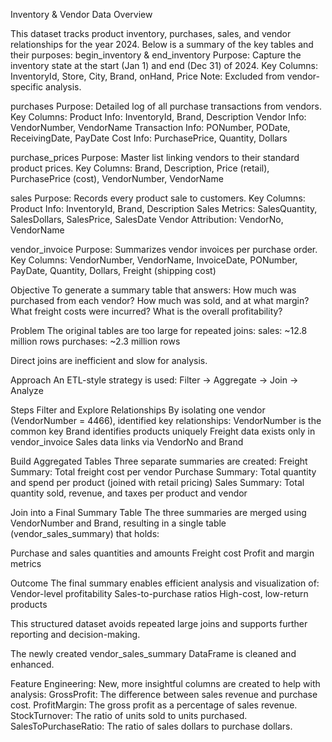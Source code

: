 Inventory & Vendor Data Overview

This dataset tracks product inventory, purchases, sales, and vendor relationships for the year 2024. Below is a summary of the key tables and their purposes:
begin_inventory & end_inventory
Purpose: Capture the inventory state at the start (Jan 1) and end (Dec 31) of 2024.
Key Columns: InventoryId, Store, City, Brand, onHand, Price
Note: Excluded from vendor-specific analysis.

purchases
Purpose: Detailed log of all purchase transactions from vendors.
Key Columns:
Product Info: InventoryId, Brand, Description
Vendor Info: VendorNumber, VendorName
Transaction Info: PONumber, PODate, ReceivingDate, PayDate
Cost Info: PurchasePrice, Quantity, Dollars

purchase_prices
Purpose: Master list linking vendors to their standard product prices.
Key Columns: Brand, Description, Price (retail), PurchasePrice (cost), VendorNumber, VendorName

sales
Purpose: Records every product sale to customers.
Key Columns:
Product Info: InventoryId, Brand, Description
Sales Metrics: SalesQuantity, SalesDollars, SalesPrice, SalesDate
Vendor Attribution: VendorNo, VendorName

vendor_invoice
Purpose: Summarizes vendor invoices per purchase order.
Key Columns: VendorNumber, VendorName, InvoiceDate, PONumber, PayDate, Quantity, Dollars, Freight (shipping cost)

Objective
To generate a summary table that answers:
How much was purchased from each vendor?
How much was sold, and at what margin?
What freight costs were incurred?
What is the overall profitability?

Problem
The original tables are too large for repeated joins:
sales: ~12.8 million rows
purchases: ~2.3 million rows

Direct joins are inefficient and slow for analysis.

Approach
An ETL-style strategy is used:
Filter → Aggregate → Join → Analyze

Steps
Filter and Explore Relationships
By isolating one vendor (VendorNumber = 4466), identified key relationships:
VendorNumber is the common key
Brand identifies products uniquely
Freight data exists only in vendor_invoice
Sales data links via VendorNo and Brand

Build Aggregated Tables
Three separate summaries are created:
Freight Summary: Total freight cost per vendor
Purchase Summary: Total quantity and spend per product (joined with retail pricing)
Sales Summary: Total quantity sold, revenue, and taxes per product and vendor

Join into a Final Summary Table
The three summaries are merged using VendorNumber and Brand, resulting in a single table (vendor_sales_summary) that holds:

Purchase and sales quantities and amounts
Freight cost
Profit and margin metrics

Outcome
The final summary enables efficient analysis and visualization of:
Vendor-level profitability
Sales-to-purchase ratios
High-cost, low-return products

This structured dataset avoids repeated large joins and supports further reporting and decision-making.

The newly created vendor_sales_summary DataFrame is cleaned and enhanced.

Feature Engineering: New, more insightful columns are created to help with analysis:
GrossProfit: The difference between sales revenue and purchase cost.
ProfitMargin: The gross profit as a percentage of sales revenue.
StockTurnover: The ratio of units sold to units purchased.
SalesToPurchaseRatio: The ratio of sales dollars to purchase dollars.